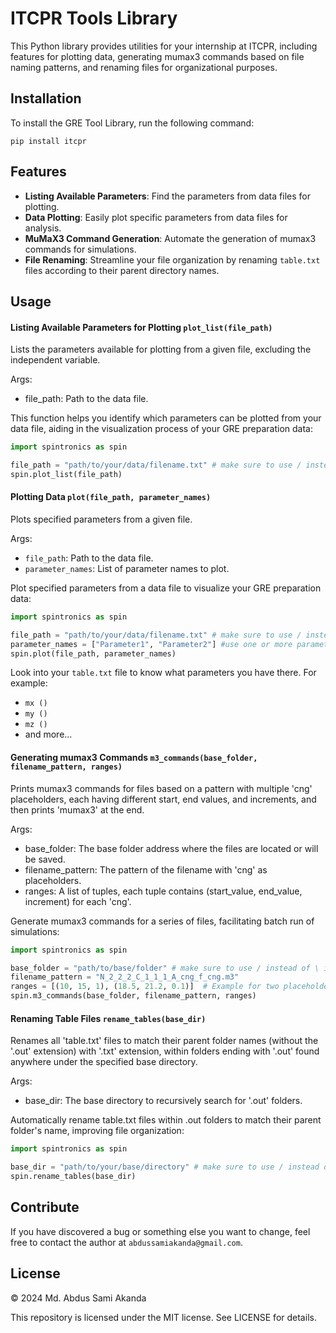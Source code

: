 # ITCPR Tools Library

This Python library provides utilities for your internship at ITCPR, including features for plotting data, generating mumax3 commands based on file naming patterns, and renaming files for organizational purposes.

## Installation

To install the GRE Tool Library, run the following command:

```pip install itcpr```


## Features

- **Listing Available Parameters**: Find the parameters from data files for plotting.
- **Data Plotting**: Easily plot specific parameters from data files for analysis.
- **MuMaX3 Command Generation**: Automate the generation of mumax3 commands for simulations.
- **File Renaming**: Streamline your file organization by renaming `table.txt` files according to their parent directory names.

## Usage

#### Listing Available Parameters for Plotting `plot_list(file_path)`

Lists the parameters available for plotting from a given file, excluding the independent variable.

Args:

- file_path: Path to the data file.

This function helps you identify which parameters can be plotted from your data file, aiding in the visualization process of your GRE preparation data:

```python
import spintronics as spin

file_path = "path/to/your/data/filename.txt" # make sure to use / instead of \ in the path
spin.plot_list(file_path)
```

#### Plotting Data `plot(file_path, parameter_names)`

Plots specified parameters from a given file.

Args:
- `file_path`: Path to the data file.
- `parameter_names`: List of parameter names to plot.

Plot specified parameters from a data file to visualize your GRE preparation data:

```python
import spintronics as spin

file_path = "path/to/your/data/filename.txt" # make sure to use / instead of \ in the path
parameter_names = ["Parameter1", "Parameter2"] #use one or more parameters
spin.plot(file_path, parameter_names)
```

Look into your `table.txt` file to know what parameters you have there. For example:
- `mx ()`
- `my ()`
- `mz ()`
- and more...

#### Generating mumax3 Commands `m3_commands(base_folder, filename_pattern, ranges)`

Prints mumax3 commands for files based on a pattern with multiple 'cng' placeholders, each having different start, end values, and increments, and then prints 'mumax3' at the end.

Args:
- base_folder: The base folder address where the files are located or will be saved.
- filename_pattern: The pattern of the filename with 'cng' as placeholders.
- ranges: A list of tuples, each tuple contains (start_value, end_value, increment) for each 'cng'.

Generate mumax3 commands for a series of files, facilitating batch run of simulations:

```python
import spintronics as spin

base_folder = "path/to/base/folder" # make sure to use / instead of \ in the path
filename_pattern = "N_2_2_2_C_1_1_1_A_cng_f_cng.m3"
ranges = [(10, 15, 1), (18.5, 21.2, 0.1)]  # Example for two placeholders with their ranges
spin.m3_commands(base_folder, filename_pattern, ranges)
```

#### Renaming Table Files `rename_tables(base_dir)`

Renames all 'table.txt' files to match their parent folder names (without the '.out' extension) with '.txt' extension, within folders ending with '.out' found anywhere under the specified base directory.
    
Args:
- base_dir: The base directory to recursively search for '.out' folders.

Automatically rename table.txt files within .out folders to match their parent folder's name, improving file organization:

```python
import spintronics as spin

base_dir = "path/to/your/base/directory" # make sure to use / instead of \ in the path
spin.rename_tables(base_dir)
```

## Contribute
If you have discovered a bug or something else you want to change, feel free to contact the author at `abdussamiakanda@gmail.com`.

## License
&copy; 2024 Md. Abdus Sami Akanda

This repository is licensed under the MIT license. See LICENSE for details.